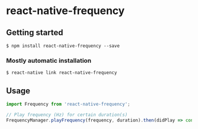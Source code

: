 
# react-native-frequency

## Getting started

`$ npm install react-native-frequency --save`

### Mostly automatic installation

`$ react-native link react-native-frequency`

## Usage
```javascript
import Frequency from 'react-native-frequency';

// Play frequency (Hz) for certain duration(s)
FrequencyManager.playFrequency(frequency, duration).then(didPlay => console.log(didPlay));
```
